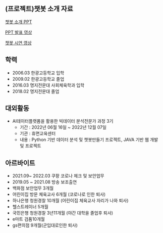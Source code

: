 ## (프로젝트)챗봇 소개 자료
[챗봇 소개 PPT](https://github.com/sallyzmk/zmkdreamspon/blob/7f9a51b53c84d98b281847f8d524ab7242222cb1/introduce%20our%20chatbot_PPT.pdf)

[PPT 발표 영상](https://youtu.be/mu_VoVjM4fo)

[챗봇 시연 영상](https://youtu.be/qog-8tUYyuI)


## 학력
- 2006.03 한광고등학교 입학
- 2009.02 한광고등학교 졸업
- 2016.03 명지전문대 사회체육학과 입학
- 2018.02 명지전문대 졸업

## 대외활동
- AI데이터플랫폼을 활용한 빅데이터 분석전문가 과정 3기
    - 기간 : 2022년 06월 16일 ~ 2022년 12월 07일
    - 기관 : 휴면교육센터
    - 내용 : Python 기반 데이터 분석 및 챗봇만들기 프로젝트, JAVA 기반 웹 개발 및 프로젝트

    
## 아르바이트
- 2021.09~ 2022.03 쿠팡 코로나 체크 및 보안업무
- 2019.05 ~ 2021.08 방송 보조출연
- 백화점 보안업무 3개월
- 어린이집 방문 체육교사 6개월 (코로나로 인한 퇴사)
- 하나은행 청원경찰 10개월 (어린이집 체육교사 자리가 나와 퇴사)
- 헬스트레이너 5개월
- 국민은행 청원경찰 3년11개월 (야간 대학을 졸업후 퇴사)
- e마트 검품10개월
- gs편의점 9개월(군입대로인한 퇴사)

